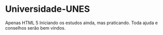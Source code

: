 # Universidade-UNES
Apenas HTML 5 
Iniciando os estudos ainda, mas praticando. Toda ajuda e conselhos serão bem vindos.
